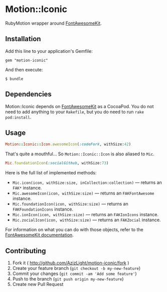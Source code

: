 Motion::Iconic
==============

RubyMotion wrapper around [FontAwesomeKit](https://github.com/PrideChung/FontAwesomeKit).

Installation
------------

Add this line to your application's Gemfile:

    gem "motion-iconic"

And then execute:

    $ bundle

Dependencies
------------

Motion::Iconic depends on [FontAwesomeKit](https://github.com/PrideChung/FontAwesomeKit) as a CocoaPod. You do not need to add anything to your `Rakefile`, but you do need to run `rake pod:install`.

Usage
-----

```ruby
Motion::Iconic::Icon.awesomeIcon(:codeFork, withSize:42)
```

That's quite a mouthful... So `Motion::Iconic::Icon` is also aliased to `Mic`.

```ruby
Mic.foundationIcon(:socialGithub, withSize:73)
```

Here is the full list of implemented methods:

- `Mic.icon(icon, withSize:size, inCollection:collection)` &mdash; returns an `FAK*` instance.
- `Mic.awesomeIcon(icon, withSize:size)` &mdash; returns an `FAKFontAwesome` instance.
- `Mic.foundationIcon(icon, withSize:size)` &mdash; returns an `FAKFoundationIcons` instance.
- `Mic.ionIcon(icon, withSize:size)` &mdash; returns an `FAKIonIcons` instance.
- `Mic.zocialIcon(icon, withSize:size)` &mdash; returns an `FAKZocial` instance.

For information on what you can do with those objects, refer to the [FontAwesomeKit documentation](https://github.com/PrideChung/FontAwesomeKit#example-usage).

Contributing
------------

1. Fork it ( http://github.com/AzizLight/motion-iconic/fork )
2. Create your feature branch (`git checkout -b my-new-feature`)
3. Commit your changes (`git commit -am 'Add some feature'`)
4. Push to the branch (`git push origin my-new-feature`)
5. Create new Pull Request
